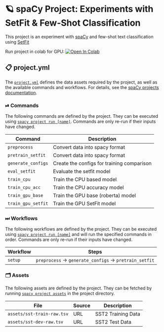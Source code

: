 <!-- SPACY PROJECT: AUTO-GENERATED DOCS START (do not remove) -->

# 🪐 spaCy Project: Experiments with SetFit & Few-Shot Classification

This project is an experiment with [spaCy](https://spacy.io) and few-shot text classification using [SetFit](http://archive.today/Kelkb)

Run project in colab for GPU: [![Open In Colab](https://colab.research.google.com/assets/colab-badge.svg)](https://colab.research.google.com/drive/1vaqaVAQ21LD07m2Z0l8ZOwC6cLs-zD5Z?usp=sharing)


## 📋 project.yml

The [`project.yml`](project.yml) defines the data assets required by the
project, as well as the available commands and workflows. For details, see the
[spaCy projects documentation](https://spacy.io/usage/projects).

### ⏯ Commands

The following commands are defined by the project. They
can be executed using [`spacy project run [name]`](https://spacy.io/api/cli#project-run).
Commands are only re-run if their inputs have changed.

| Command | Description |
| --- | --- |
| `preprocess` | Convert data into spacy format |
| `pretrain_setfit` | Convert data into spacy format |
| `generate_configs` | Create the configs for training comparison |
| `eval_setfit` | Evaluate the setfit model |
| `train_cpu` | Train the CPU based model |
| `train_cpu_acc` | Train the CPU accuracy model |
| `train_gpu_base` | Train the GPU base (roberta) model |
| `train_gpu_setfit` | Train the GPU SetFit model |

### ⏭ Workflows

The following workflows are defined by the project. They
can be executed using [`spacy project run [name]`](https://spacy.io/api/cli#project-run)
and will run the specified commands in order. Commands are only re-run if their
inputs have changed.

| Workflow | Steps |
| --- | --- |
| `setup` | `preprocess` &rarr; `generate_configs` &rarr; `pretrain_setfit` |

### 🗂 Assets

The following assets are defined by the project. They can
be fetched by running [`spacy project assets`](https://spacy.io/api/cli#project-assets)
in the project directory.

| File | Source | Description |
| --- | --- | --- |
| `assets/sst-train-raw.tsv` | URL | SST2 Training Data |
| `assets/sst-dev-raw.tsv` | URL | SST2 Test Data |

<!-- SPACY PROJECT: AUTO-GENERATED DOCS END (do not remove) -->